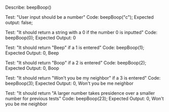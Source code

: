 
<!-- 1. Numbers that contain a 1: all digits replaced with "Beep!"
2. Numbers that contain a 2: all digits replaced with "Boop!"
3. Numbers that contain a 3: all digits replaced with "Won't you be my neighbor?"
4. Numbers that contain both a 1, 2, or 3 default to larger number, ie 13 "Boop!", 21 "Won't you be my neighbor", 32 "Won't you be my neighbor!"
5. A user should be able to enter a new number and see new results over and over again. -->

Describe: beepBoop()

Test: "User input should be a number"
Code: beepBoop("c");
Expected output: false;

Test: "It should return a string with a 0 if the number 0 is inputted"
Code: beepBoop(0);
Expected Output: 0

Test: "It should return "Beep" if a 1 is entered"
Code: beepBoop(1);
Expected Output: 0, Beep 

Test: "It should return "Boop" if a 2 is entered"
Code: beepBoop(2);
Expected Output: 0, Boop 

Test: "It should return "Won't you be my neighbor" if a 3 is entered"
Code: beepBoop(3);
Expected Output: 0, Won't you be me neighbor

Test: "It should return "A larger number takes presidence over a smaller number for previous tests"
Code: beepBoop(23);
Expected Output: 0, Won't you be me neighbor




